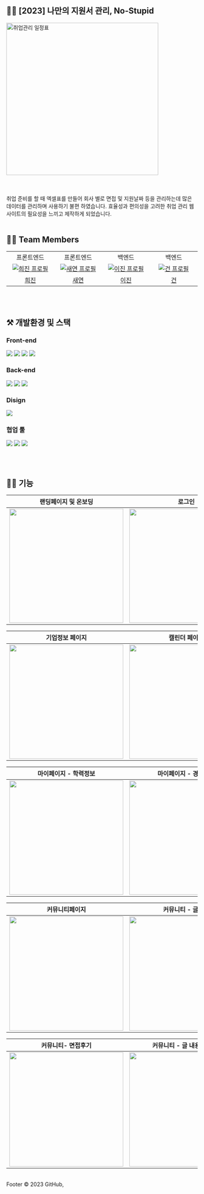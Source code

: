 ## 👨‍🎓 [2023] 나만의 지원서 관리, No-Stupid
<img src="https://github.com/gmlgus0424/Algorithm_JS/assets/81346229/5406a7e5-f788-4116-aa01-b0631f5fcc96" alt="취업관리 일정표" width="400"/>
</br>
</br>
</br>
</br>
취업 준비를 할 때 엑셀표를 만들어 회사 별로 면접 및 지원날짜 등을 관리하는데 많은 데이터를 관리하며 사용하기 불편
하였습니다. 
효율성과 편의성을 고려한 취업 관리 웹사이트의 필요성을 느끼고 제작하게 되었습니다. 

</br>
</br>

## 🧑‍💻 Team Members   
<table>
<tr>
<td align="center"> 프론트엔드</td>
<td align="center"> 프론트엔드</td>
<td align="center"> 백엔드</td>
<td align="center"> 백엔드</td>
</tr>
  <tr>
    <td align="center" width="120px">
      <a href="https://github.com/gmlgus0424" target="_blank">
        <img src="https://github.com/gmlgus0424/Algorithm_JS/assets/81346229/9a0a86ee-e568-4821-b656-9abb06faf4f6" alt="희진 프로필" />
      </a>
    </td>
    <td align="center" width="120px">
      <a href="https://github.com/kso2050" target="_blank">
        <img src="https://github.com/gmlgus0424/Algorithm_JS/assets/81346229/34fc8e13-5f82-4888-aa02-a308f8760b56" alt="새연 프로필" />
      </a>
    </td>
    <td align="center" width="120px">
      <a href="https://github.com/binary-jin" target="_blank">
        <img src="https://github.com/gmlgus0424/Algorithm_JS/assets/81346229/88d3367a-a7cf-457f-98b2-909663c591a7" alt="이진 프로필" />
      </a>
    </td>
    <td align="center" width="120px">
      <a href="https://github.com/kang0129" target="_blank">
        <img src="https://github.com/gmlgus0424/Algorithm_JS/assets/81346229/c298b317-1399-471e-a348-90cb33797cb0" alt="건 프로필" />
      </a>
    </td>  

  <tr>
    <td align="center">
      <a href="https://github.com/hafnium1923" target="_blank">
        희진
      </a>
    </td>
     <td align="center">
      <a href="https://github.com/wzrabbit" target="_blank">
       새연
      </a>
    </td> 
     <td align="center">
      <a href="https://github.com/suyoungj" target="_blank">
       이진
      </a>
       <td align="center">
      <a href="https://github.com/pilyang" target="_blank">
        건
      </a>
    </td>

     

  </tr>
</table>

</br>
</br>

## ⚒️ 개발환경 및 스택
### Front-end
 <img src="https://img.shields.io/badge/React-61DAFB?style=for-the-badge&logo=React&logoColor=black"/> <img src="https://img.shields.io/badge/JavaScript-F7DF1E?style=for-the-badge&logo=JavaScript&logoColor=black"/> 
 <img src="https://img.shields.io/badge/Vercel-000000?style=for-the-badge&logo=Vercel&logoColor=white"/> 
  <img src="https://img.shields.io/badge/styled components-DB7093?style=for-the-badge&logo=styled components&logoColor=white"/> 



### Back-end
  <img src="https://img.shields.io/badge/Spring-6DB33F?style=for-the-badge&logo=Spring&logoColor=white"/> <img src="https://img.shields.io/badge/Spring Boot-6DB33F?style=for-the-badge&logo=Springboot&logoColor=white"/> 
<img src="https://img.shields.io/badge/MySQL-4479A1?style=for-the-badge&logo=Spring&logoColor=white"/> 

### Disign

 <img src="https://img.shields.io/badge/Figma-F24E1E?style=for-the-badge&logo=Spring&logoColor=white"/> 


### 협업 툴 
 <img src="https://img.shields.io/badge/Discord-5865F2?style=for-the-badge&logo=Spring&logoColor=white"/>  <img src="https://img.shields.io/badge/Notion-000000?style=for-the-badge&logo=Spring&logoColor=white"/> 
<img src="https://img.shields.io/badge/Git-F05032?style=for-the-badge&logo=Spring&logoColor=white"/> 


</br>
</br>

##  🙋‍♂️ 기능
|   랜딩페이지 및 온보딩 | 로그인  | 회원가입  | 메인페이지 
| :-------------------------: | :-------------------------: |  :-------------------------: | :-------------------------: | 
| <img src="https://github.com/gmlgus0424/Algorithm_JS/assets/81346229/7a7d391a-82e6-4884-9172-6031d05cbd7e" width="300" />| <img src="https://github.com/gmlgus0424/Algorithm_JS/assets/81346229/0c69ed12-49d1-451f-8a60-5a14ffc36432" width="300" /> |<img src="https://github.com/gmlgus0424/Algorithm_JS/assets/81346229/62ed484e-5735-457c-82c1-f7c117150bb6" width="300" />|<img src="https://github.com/gmlgus0424/Algorithm_JS/assets/81346229/2ffeb23c-63a3-42e7-a861-1d3a856834dd" width="300" />


|  기업정보 페이지  | 캘린더 페이지 | 투두리스트 페이지 | 마이 페이지
| :-------------------------: | :-------------------------: | :-------------------------: | :-------------------------: | 
| <img src="https://github.com/gmlgus0424/Algorithm_JS/assets/81346229/0d5647e8-8b63-4d9c-bbb1-36ee5ea80cd3" width="300" />| <img src="https://github.com/gmlgus0424/Algorithm_JS/assets/81346229/9eb96f42-8eb4-44a6-afdd-fdc48b83aa30" width="300" /> |<img src="https://github.com/gmlgus0424/Algorithm_JS/assets/81346229/a7d7a782-782e-4c58-88d8-c230516f03a0" width="300" />|<img src="https://github.com/gmlgus0424/Algorithm_JS/assets/81346229/250acb76-8be6-4799-a695-2deef879d732" width="300" />


|  마이페이지 - 학력정보 | 마이페이지 - 경력정보 | 마이페이지 - 포트폴리오 | 마이페이지 - 수정
| :-------------------------: | :-------------------------: | :-------------------------: | :-------------------------: | 
| <img src="https://github.com/gmlgus0424/Algorithm_JS/assets/81346229/964a4ba4-a339-48ed-a829-4d1fd9306bcf" width="300" />| <img src="https://github.com/gmlgus0424/Algorithm_JS/assets/81346229/b2102acd-962d-4b2a-894c-a05c19c95d91" width="300" /> |<img src="https://github.com/gmlgus0424/Algorithm_JS/assets/81346229/42ec538f-2edd-49b6-96e9-13f01154b7b0" width="300" />|<img src="https://github.com/gmlgus0424/Algorithm_JS/assets/81346229/a4f34225-b477-4f3e-956a-94ce4763c7a9" width="300" />

|  커뮤니티페이지  | 커뮤니티 - 글쓰기 | 커뮤니티 - 이직, 커리어 | 커뮤니티 - 글 내용, 대댓글
| :-------------------------: | :-------------------------: | :-------------------------: | :-------------------------: | 
| <img src="https://github.com/gmlgus0424/Algorithm_JS/assets/81346229/9f4a0006-7ccb-4bf7-a248-c7873831bed5" width="300" />| <img src="https://github.com/gmlgus0424/Algorithm_JS/assets/81346229/92b91a8e-3959-4f8b-9657-b0251472aff7" width="300" /> |<img src="https://github.com/gmlgus0424/Algorithm_JS/assets/81346229/21a45327-c82a-4b60-ae4b-04984b151163" width="300" />|<img src="https://github.com/gmlgus0424/Algorithm_JS/assets/81346229/8de46d28-3c3c-413f-8fef-e7538fa91be1" width="300" />

|  커뮤니티- 면접후기  | 커뮤니티 - 글 내용, 대댓글  |
| :-------------------------: | :-------------------------: | 
| <img src="https://github.com/gmlgus0424/Algorithm_JS/assets/81346229/e54842cf-67d3-4bd4-b52b-895ee343938e" width="300" />| <img src="https://github.com/gmlgus0424/Algorithm_JS/assets/81346229/2486fb67-e304-41a7-a922-c1ead6312c0c" width="300" /> 
<br/> 
Footer
© 2023 GitHub, 
